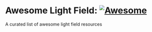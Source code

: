 # Awesome Light Field: [![Awesome](https://awesome.re/badge-flat.svg)](https://awesome.re)
A curated list of awesome light field resources
